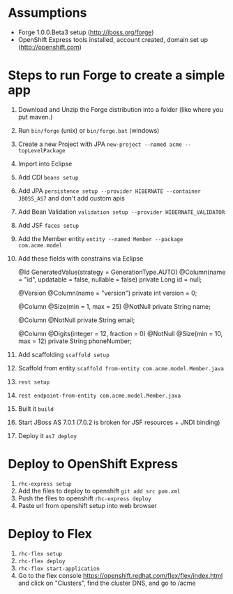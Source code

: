 Assumptions
===========

* Forge 1.0.0.Beta3 setup (<http://jboss.org/forge>)
* OpenShift Express tools installed, account created, domain set up (<http://openshift.com>)

Steps to run Forge to create a simple app
================================================

1. Download and Unzip the Forge distribution into a folder (like where you put maven.)
2. Run `bin/forge` (unix) or `bin/forge.bat` (windows)
3. Create a new Project with JPA `new-project --named acme --topLevelPackage`
4. Import into Eclipse
4. Add CDI `beans setup`
5. Add JPA `persistence setup --provider HIBERNATE --container JBOSS_AS7` and don't add custom apis
5. Add Bean Validation `validation setup --provider HIBERNATE_VALIDATOR`
5. Add JSF `faces setup`
6. Add the Member entity `entity --named Member --package com.acme.model`
7. Add these fields with constrains via Eclipse

     @Id GeneratedValue(strategy = GenerationType.AUTO)
     @Column(name = "id", updatable = false, nullable = false)
     private Long id = null;
     
     @Version @Column(name = "version")
     private int version = 0;
     
    @Column
    @Size(min = 1, max = 25) @NotNull
    private String name;
    
    @Column
    @NotNull
    private String email;
    
    @Column
    @Digits(integer = 12, fraction = 0) @NotNull @Size(min = 10, max = 12)
    private String phoneNumber;

12. Add scaffolding `scaffold setup`
13. Scaffold from entity `scaffold from-entity com.acme.model.Member.java`
13. `rest setup`
14. `rest endpoint-from-entity com.acme.model.Member.java`
14. Built it `build`
15. Start JBoss AS 7.0.1 (7.0.2 is broken for JSF resources + JNDI binding)
16. Deploy it `as7 deploy`

Deploy to OpenShift Express
===========================

1. `rhc-express setup`
4. Add the files to deploy to openshift `git add src pom.xml`
5. Push the files to openshift `rhc-express deploy`
6. Paste url from openshift setup into web browser

Deploy to Flex
==============

1. `rhc-flex setup`
2. `rhc-flex deploy`
3. `rhc-flex start-application`
4. Go to the flex console <https://openshift.redhat.com/flex/flex/index.html> and click on "Clusters", find the cluster DNS, and go to <ClusterDNS>/acme